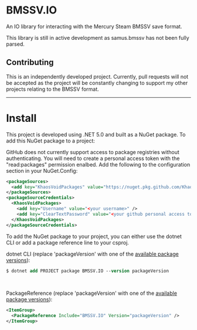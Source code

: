 # BMSSV.IO
An IO library for interacting with the Mercury Steam BMSSV save format.

This library is still in active development as samus.bmssv has not been fully parsed.

## Contributing
This is an independently developed project. Currently, pull requests will not be accepted as the project will be constantly changing to support my other projects relating to the BMSSV format.

***

# Install
This project is developed using .NET 5.0 and built as a NuGet package. To add this NuGet package to a project:

GitHub does not currently support access to package registries without authenticating. You will need to create a personal access token with the "read:packages" permission enalbed. Add the following to the configuration section in your NuGet.Config:
```xml
<packageSources>
  <add key="KhaosVoidPackages" value="https://nuget.pkg.github.com/KhaosVoid/index.json" />
</packageSources>
<packageSourceCredentials>
  <KhaosVoidPackages>
    <add key="Username" value="<your username>" />
    <add key="ClearTextPassword" value="<your github personal access token>" />
  </KhaosVoidPackages>
</packageSourceCredentials>
```

To add the NuGet package to your project, you can either use the dotnet CLI or add a package reference line to your csproj.

dotnet CLI (replace 'packageVersion' with one of the [available package versions](https://github.com/KhaosVoid/BMSSV.IO/packages/1058678)):
```ps
$ dotnet add PROJECT package BMSSV.IO --version packageVersion
```

<br />

PackageReference (replace 'packageVersion' with one of the [available package versions](https://github.com/KhaosVoid/BMSSV.IO/packages/1058678)):
```xml
<ItemGroup>
  <PackageReference Include="BMSSV.IO" Version="packageVersion" />
</ItemGroup>
```

